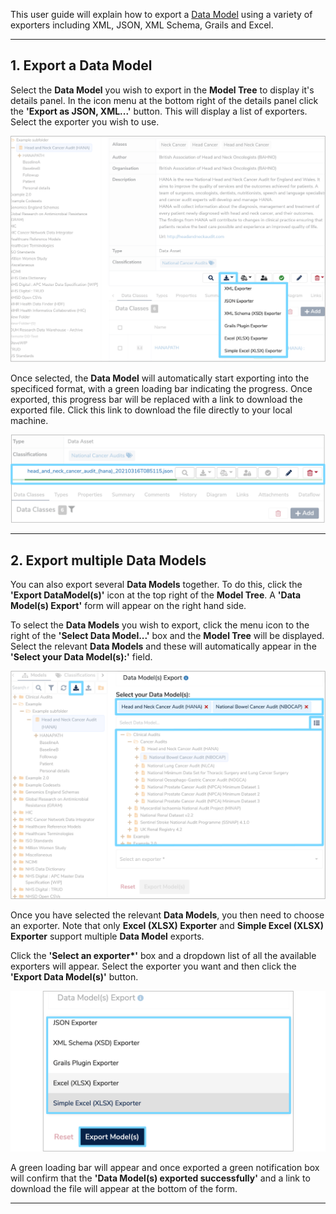 This user guide will explain how to export a [Data Model](../../glossary/data-model/data-model.md) using a variety of exporters including XML, JSON, XML Schema, Grails and Excel.

---
## 1. Export a Data Model

Select the **Data Model** you wish to export in the **Model Tree** to display it's details panel. In the icon menu at the bottom right of the details panel click the **'Export as JSON, XML...'** button. This will display a list of exporters. Select the exporter you wish to use. 

![Import menu on the details panel](import-icon-details-panel.png)

Once selected, the **Data Model** will automatically start exporting into the specificed format, with a green loading bar indicating the progress. Once exported, this progress bar will be replaced with a link to download the exported file. Click this link to download the file directly to your local machine.  

![Exported Data Model download link](exported-data-model-link.png)

---

## 2. Export multiple Data Models

You can also export several **Data Models** together. To do this, click the **'Export DataModel(s)'** icon at the top right of the **Model Tree**. A **'Data Model(s) Export'** form will appear on the right hand side.

To select the **Data Models** you wish to export, click the menu icon to the right of the **'Select Data Model...'** box and the **Model Tree** will be displayed. Select the relevant **Data Models** and these will automatically appear in the **'Select your Data Model(s):'** field. 

![Export multiple Data Model form](export-data-model-form.png)

Once you have selected the relevant **Data Models**, you then need to choose an exporter. Note that only **Excel (XLSX) Exporter** and **Simple Excel (XLSX) Exporter** support multiple **Data Model** exports.

Click the __'Select an exporter*'__ box and a dropdown list of all the available exporters will appear. Select the exporter you want and then click the **'Export Data Model(s)'** button. 

![List of exporters](list-of-exporters.png)

A green loading bar will appear and once exported a green notification box will confirm that the **'Data Model(s) exported successfully'** and a link to download the file will appear at the bottom of the form.  

---